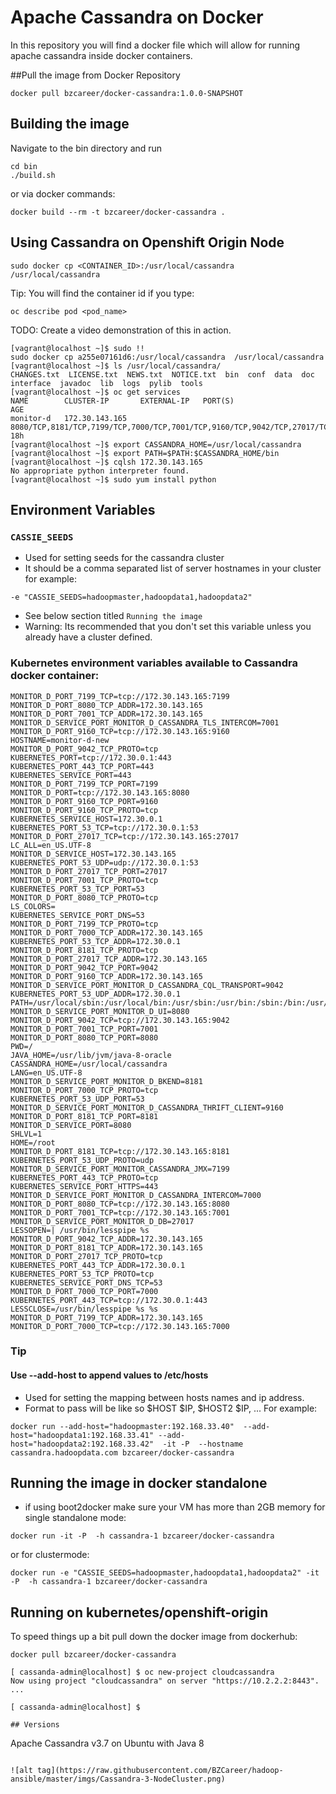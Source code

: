 Apache Cassandra on Docker
==========

In this repository you will find a docker file which will allow for running apache cassandra inside docker containers.


##Pull the image from Docker Repository
```
docker pull bzcareer/docker-cassandra:1.0.0-SNAPSHOT
```

## Building the image
Navigate to the bin directory and run
```
cd bin
./build.sh
```

or via docker commands:

```
docker build --rm -t bzcareer/docker-cassandra .
```

## Using Cassandra on Openshift Origin Node

```
sudo docker cp <CONTAINER_ID>:/usr/local/cassandra  /usr/local/cassandra
```
Tip: You will find the container id if you type:

```
oc describe pod <pod_name>

```

TODO: Create a video demonstration of this in action.
```
[vagrant@localhost ~]$ sudo !!
sudo docker cp a255e07161d6:/usr/local/cassandra  /usr/local/cassandra
[vagrant@localhost ~]$ ls /usr/local/cassandra/
CHANGES.txt  LICENSE.txt  NEWS.txt  NOTICE.txt  bin  conf  data  doc  interface  javadoc  lib  logs  pylib  tools
[vagrant@localhost ~]$ oc get services
NAME        CLUSTER-IP       EXTERNAL-IP   PORT(S)                                                                    AGE
monitor-d   172.30.143.165                 8080/TCP,8181/TCP,7199/TCP,7000/TCP,7001/TCP,9160/TCP,9042/TCP,27017/TCP   18h
[vagrant@localhost ~]$ export CASSANDRA_HOME=/usr/local/cassandra
[vagrant@localhost ~]$ export PATH=$PATH:$CASSANDRA_HOME/bin
[vagrant@localhost ~]$ cqlsh 172.30.143.165
No appropriate python interpreter found.
[vagrant@localhost ~]$ sudo yum install python

```

## Environment Variables

### `CASSIE_SEEDS`
 * Used for setting seeds for the cassandra cluster
 * It should be a comma separated list of server hostnames in your cluster for example:
 ```
 -e "CASSIE_SEEDS=hadoopmaster,hadoopdata1,hadoopdata2"
 ```
 * See below section titled `Running the image`
 * Warning: Its recommended that you don't set this variable unless you already have a cluster defined.

### Kubernetes environment variables available to Cassandra docker container:
```
MONITOR_D_PORT_7199_TCP=tcp://172.30.143.165:7199
MONITOR_D_PORT_8080_TCP_ADDR=172.30.143.165
MONITOR_D_PORT_7001_TCP_ADDR=172.30.143.165
MONITOR_D_SERVICE_PORT_MONITOR_D_CASSANDRA_TLS_INTERCOM=7001
MONITOR_D_PORT_9160_TCP=tcp://172.30.143.165:9160
HOSTNAME=monitor-d-new
MONITOR_D_PORT_9042_TCP_PROTO=tcp
KUBERNETES_PORT=tcp://172.30.0.1:443
KUBERNETES_PORT_443_TCP_PORT=443
KUBERNETES_SERVICE_PORT=443
MONITOR_D_PORT_7199_TCP_PORT=7199
MONITOR_D_PORT=tcp://172.30.143.165:8080
MONITOR_D_PORT_9160_TCP_PORT=9160
MONITOR_D_PORT_9160_TCP_PROTO=tcp
KUBERNETES_SERVICE_HOST=172.30.0.1
KUBERNETES_PORT_53_TCP=tcp://172.30.0.1:53
MONITOR_D_PORT_27017_TCP=tcp://172.30.143.165:27017
LC_ALL=en_US.UTF-8
MONITOR_D_SERVICE_HOST=172.30.143.165
KUBERNETES_PORT_53_UDP=udp://172.30.0.1:53
MONITOR_D_PORT_27017_TCP_PORT=27017
MONITOR_D_PORT_7001_TCP_PROTO=tcp
KUBERNETES_PORT_53_TCP_PORT=53
MONITOR_D_PORT_8080_TCP_PROTO=tcp
LS_COLORS=
KUBERNETES_SERVICE_PORT_DNS=53
MONITOR_D_PORT_7199_TCP_PROTO=tcp
MONITOR_D_PORT_7000_TCP_ADDR=172.30.143.165
KUBERNETES_PORT_53_TCP_ADDR=172.30.0.1
MONITOR_D_PORT_8181_TCP_PROTO=tcp
MONITOR_D_PORT_27017_TCP_ADDR=172.30.143.165
MONITOR_D_PORT_9042_TCP_PORT=9042
MONITOR_D_PORT_9160_TCP_ADDR=172.30.143.165
MONITOR_D_SERVICE_PORT_MONITOR_D_CASSANDRA_CQL_TRANSPORT=9042
KUBERNETES_PORT_53_UDP_ADDR=172.30.0.1
PATH=/usr/local/sbin:/usr/local/bin:/usr/sbin:/usr/bin:/sbin:/bin:/usr/local/cassandra/bin
MONITOR_D_SERVICE_PORT_MONITOR_D_UI=8080
MONITOR_D_PORT_9042_TCP=tcp://172.30.143.165:9042
MONITOR_D_PORT_7001_TCP_PORT=7001
MONITOR_D_PORT_8080_TCP_PORT=8080
PWD=/
JAVA_HOME=/usr/lib/jvm/java-8-oracle
CASSANDRA_HOME=/usr/local/cassandra
LANG=en_US.UTF-8
MONITOR_D_SERVICE_PORT_MONITOR_D_BKEND=8181
MONITOR_D_PORT_7000_TCP_PROTO=tcp
KUBERNETES_PORT_53_UDP_PORT=53
MONITOR_D_SERVICE_PORT_MONITOR_D_CASSANDRA_THRIFT_CLIENT=9160
MONITOR_D_PORT_8181_TCP_PORT=8181
MONITOR_D_SERVICE_PORT=8080
SHLVL=1
HOME=/root
MONITOR_D_PORT_8181_TCP=tcp://172.30.143.165:8181
KUBERNETES_PORT_53_UDP_PROTO=udp
MONITOR_D_SERVICE_PORT_MONITOR_CASSANDRA_JMX=7199
KUBERNETES_PORT_443_TCP_PROTO=tcp
KUBERNETES_SERVICE_PORT_HTTPS=443
MONITOR_D_SERVICE_PORT_MONITOR_D_CASSANDRA_INTERCOM=7000
MONITOR_D_PORT_8080_TCP=tcp://172.30.143.165:8080
MONITOR_D_PORT_7001_TCP=tcp://172.30.143.165:7001
MONITOR_D_SERVICE_PORT_MONITOR_D_DB=27017
LESSOPEN=| /usr/bin/lesspipe %s
MONITOR_D_PORT_9042_TCP_ADDR=172.30.143.165
MONITOR_D_PORT_8181_TCP_ADDR=172.30.143.165
MONITOR_D_PORT_27017_TCP_PROTO=tcp
KUBERNETES_PORT_443_TCP_ADDR=172.30.0.1
KUBERNETES_PORT_53_TCP_PROTO=tcp
KUBERNETES_SERVICE_PORT_DNS_TCP=53
MONITOR_D_PORT_7000_TCP_PORT=7000
KUBERNETES_PORT_443_TCP=tcp://172.30.0.1:443
LESSCLOSE=/usr/bin/lesspipe %s %s
MONITOR_D_PORT_7199_TCP_ADDR=172.30.143.165
MONITOR_D_PORT_7000_TCP=tcp://172.30.143.165:7000
```

### Tip
  #### Use --add-host to append values to /etc/hosts
 * Used for setting the mapping between hosts names and ip address.
 * Format to pass will be like so $HOST $IP, $HOST2 $IP, ... For example:
 ```
docker run --add-host="hadoopmaster:192.168.33.40"  --add-host="hadoopdata1:192.168.33.41" --add-host="hadoopdata2:192.168.33.42"  -it -P  --hostname cassandra.hadoopdata.com bzcareer/docker-cassandra
 ```
## Running the image in docker standalone

* if using boot2docker make sure your VM has more than 2GB memory
for single standalone mode:
```
docker run -it -P  -h cassandra-1 bzcareer/docker-cassandra
```
or for clustermode:
```
docker run -e "CASSIE_SEEDS=hadoopmaster,hadoopdata1,hadoopdata2" -it -P  -h cassandra-1 bzcareer/docker-cassandra
```

## Running on kubernetes/openshift-origin

To speed things up a bit pull down the docker image from dockerhub:
```
docker pull bzcareer/docker-cassandra
```

```
[ cassanda-admin@localhost] $ oc new-project cloudcassandra
Now using project "cloudcassandra" on server "https://10.2.2.2:8443".
...

[ cassanda-admin@localhost] $

## Versions
```
Apache Cassandra v3.7 on Ubuntu with Java 8
```

![alt tag](https://raw.githubusercontent.com/BZCareer/hadoop-ansible/master/imgs/Cassandra-3-NodeCluster.png)
